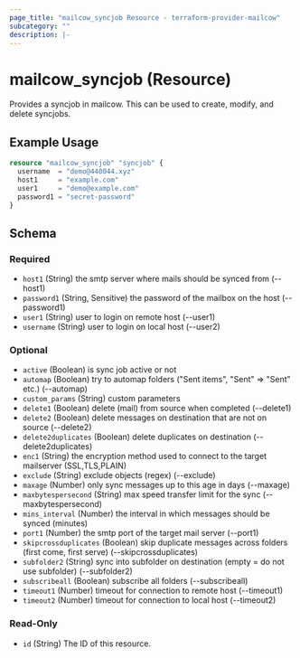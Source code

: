 ```yaml
---
page_title: "mailcow_syncjob Resource - terraform-provider-mailcow"
subcategory: ""
description: |-
---
```


# mailcow_syncjob (Resource)

Provides a syncjob in mailcow. 
This can be used to create, modify, and delete syncjobs.

## Example Usage
```terraform
resource "mailcow_syncjob" "syncjob" {
  username  = "demo@440044.xyz"
  host1     = "example.com"
  user1     = "demo@example.com"
  password1 = "secret-password"
}
```

<!-- schema generated by tfplugindocs -->
## Schema

### Required

- `host1` (String) the smtp server where mails should be synced from (--host1)
- `password1` (String, Sensitive) the password of the mailbox on the host (--password1)
- `user1` (String) user to login on remote host (--user1)
- `username` (String) user to login on local host (--user2)

### Optional

- `active` (Boolean) is sync job active or not
- `automap` (Boolean) try to automap folders ("Sent items", "Sent" => "Sent" etc.) (--automap)
- `custom_params` (String) custom parameters
- `delete1` (Boolean) delete (mail) from source when completed (--delete1)
- `delete2` (Boolean) delete messages on destination that are not on source (--delete2)
- `delete2duplicates` (Boolean) delete duplicates on destination (--delete2duplicates)
- `enc1` (String) the encryption method used to connect to the target mailserver (SSL,TLS,PLAIN)
- `exclude` (String) exclude objects (regex) (--exclude)
- `maxage` (Number) only sync messages up to this age in days (--maxage)
- `maxbytespersecond` (String) max speed transfer limit for the sync (--maxbytespersecond)
- `mins_interval` (Number) the interval in which messages should be synced (minutes)
- `port1` (Number) the smtp port of the target mail server (--port1)
- `skipcrossduplicates` (Boolean) skip duplicate messages across folders (first come, first serve) (--skipcrossduplicates)
- `subfolder2` (String) sync into subfolder on destination (empty = do not use subfolder) (--subfolder2)
- `subscribeall` (Boolean) subscribe all folders (--subscribeall)
- `timeout1` (Number) timeout for connection to remote host (--timeout1)
- `timeout2` (Number) timeout for connection to local host (--timeout2)

### Read-Only

- `id` (String) The ID of this resource.
